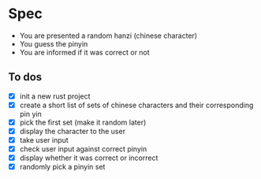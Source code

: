 # Spec

- You are presented a random hanzi (chinese character)
- You guess the pinyin
- You are informed if it was correct or not

## To dos

- [x] init a new rust project
- [x] create a short list of sets of chinese characters and their corresponding pin yin
- [x] pick the first set (make it random later)
- [x] display the character to the user
- [x] take user input
- [x] check user input against correct pinyin
- [x] display whether it was correct or incorrect
- [x] randomly pick a pinyin set
